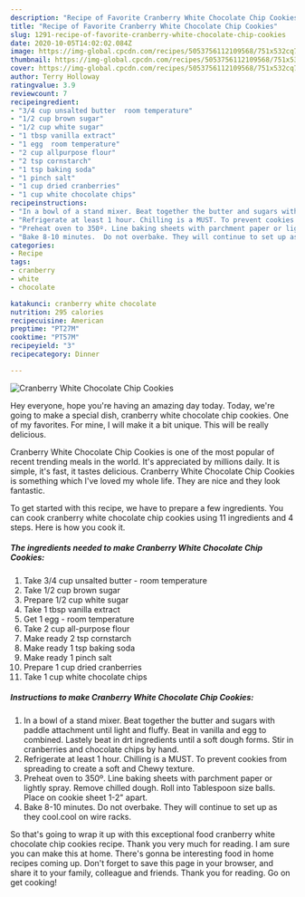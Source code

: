 ```yaml
---
description: "Recipe of Favorite Cranberry White Chocolate Chip Cookies"
title: "Recipe of Favorite Cranberry White Chocolate Chip Cookies"
slug: 1291-recipe-of-favorite-cranberry-white-chocolate-chip-cookies
date: 2020-10-05T14:02:02.084Z
image: https://img-global.cpcdn.com/recipes/5053756112109568/751x532cq70/cranberry-white-chocolate-chip-cookies-recipe-main-photo.jpg
thumbnail: https://img-global.cpcdn.com/recipes/5053756112109568/751x532cq70/cranberry-white-chocolate-chip-cookies-recipe-main-photo.jpg
cover: https://img-global.cpcdn.com/recipes/5053756112109568/751x532cq70/cranberry-white-chocolate-chip-cookies-recipe-main-photo.jpg
author: Terry Holloway
ratingvalue: 3.9
reviewcount: 7
recipeingredient:
- "3/4 cup unsalted butter  room temperature"
- "1/2 cup brown sugar"
- "1/2 cup white sugar"
- "1 tbsp vanilla extract"
- "1 egg  room temperature"
- "2 cup allpurpose flour"
- "2 tsp cornstarch"
- "1 tsp baking soda"
- "1 pinch salt"
- "1 cup dried cranberries"
- "1 cup white chocolate chips"
recipeinstructions:
- "In a bowl of a stand mixer. Beat together the butter and sugars with paddle attachment until light and fluffy.  Beat in vanilla and egg to combined.  Lastely beat in drt ingredients until a soft dough forms. Stir in cranberries and chocolate chips by hand."
- "Refrigerate at least 1 hour. Chilling is a MUST. To prevent cookies from spreading to create a soft and Chewy texture."
- "Preheat oven to 350º. Line baking sheets with parchment paper or lightly spray.  Remove chilled dough.  Roll into Tablespoon size balls. Place on cookie sheet 1-2&#34; apart."
- "Bake 8-10 minutes.  Do not overbake. They will continue to set up as they cool.cool on wire racks."
categories:
- Recipe
tags:
- cranberry
- white
- chocolate

katakunci: cranberry white chocolate 
nutrition: 295 calories
recipecuisine: American
preptime: "PT27M"
cooktime: "PT57M"
recipeyield: "3"
recipecategory: Dinner

---
```



![Cranberry White Chocolate Chip Cookies](https://img-global.cpcdn.com/recipes/5053756112109568/751x532cq70/cranberry-white-chocolate-chip-cookies-recipe-main-photo.jpg)

Hey everyone, hope you're having an amazing day today. Today, we're going to make a special dish, cranberry white chocolate chip cookies. One of my favorites. For mine, I will make it a bit unique. This will be really delicious.

Cranberry White Chocolate Chip Cookies is one of the most popular of recent trending meals in the world. It's appreciated by millions daily. It is simple, it's fast, it tastes delicious. Cranberry White Chocolate Chip Cookies is something which I've loved my whole life. They are nice and they look fantastic.




To get started with this recipe, we have to prepare a few ingredients. You can cook cranberry white chocolate chip cookies using 11 ingredients and 4 steps. Here is how you cook it.

<!--inarticleads1-->

##### The ingredients needed to make Cranberry White Chocolate Chip Cookies:

1. Take 3/4 cup unsalted butter - room temperature
1. Take 1/2 cup brown sugar
1. Prepare 1/2 cup white sugar
1. Take 1 tbsp vanilla extract
1. Get 1 egg - room temperature
1. Take 2 cup all-purpose flour
1. Make ready 2 tsp cornstarch
1. Make ready 1 tsp baking soda
1. Make ready 1 pinch salt
1. Prepare 1 cup dried cranberries
1. Take 1 cup white chocolate chips




<!--inarticleads2-->

##### Instructions to make Cranberry White Chocolate Chip Cookies:

1. In a bowl of a stand mixer. Beat together the butter and sugars with paddle attachment until light and fluffy.  Beat in vanilla and egg to combined.  Lastely beat in drt ingredients until a soft dough forms. Stir in cranberries and chocolate chips by hand.
1. Refrigerate at least 1 hour. Chilling is a MUST. To prevent cookies from spreading to create a soft and Chewy texture.
1. Preheat oven to 350º. Line baking sheets with parchment paper or lightly spray.  Remove chilled dough.  Roll into Tablespoon size balls. Place on cookie sheet 1-2&#34; apart.
1. Bake 8-10 minutes.  Do not overbake. They will continue to set up as they cool.cool on wire racks.




So that's going to wrap it up with this exceptional food cranberry white chocolate chip cookies recipe. Thank you very much for reading. I am sure you can make this at home. There's gonna be interesting food in home recipes coming up. Don't forget to save this page in your browser, and share it to your family, colleague and friends. Thank you for reading. Go on get cooking!
